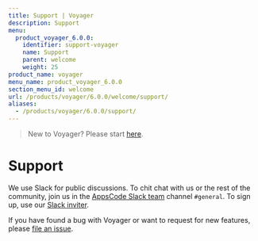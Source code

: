 ```yaml
---
title: Support | Voyager
description: Support
menu:
  product_voyager_6.0.0:
    identifier: support-voyager
    name: Support
    parent: welcome
    weight: 25
product_name: voyager
menu_name: product_voyager_6.0.0
section_menu_id: welcome
url: /products/voyager/6.0.0/welcome/support/
aliases:
  - /products/voyager/6.0.0/support/
---
```

> New to Voyager? Please start [here](/products/voyager/6.0.0/concepts/overview).

# Support

We use Slack for public discussions. To chit chat with us or the rest of the community, join us in the [AppsCode Slack team](https://appscode.slack.com/messages/C0XQFLGRM/details/) channel `#general`. To sign up, use our [Slack inviter](https://slack.appscode.com/).

If you have found a bug with Voyager or want to request for new features, please [file an issue](https://github.com/appscode/voyager/issues/new).
